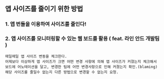 ## 앱 사이즈를 줄이기 위한 방법
### 1. 앱 번들을 이용하여 사이즈를 줄인다!
### 2. 앱 사이즈를 모니터링할 수 있는 웹 보드를 활용 ( feat. 라인 안드 개발팀 )
    매일매일 앱 사이즈 변동을 체크한다.
    어제보다 이상하게 앱 사이즈가 크면 어떤 변경 사항에 의해 앱 사이즈가 커졌는지 체크해서
    보드에 어노테이션을 달고, 변경한 팀에 어떤 변경사항으로 인해 커졌는지 확인.(blaming)
    해당 사이즈를 줄일수 없는지 다른 방법으로 변경할 수 없는지 요청.
